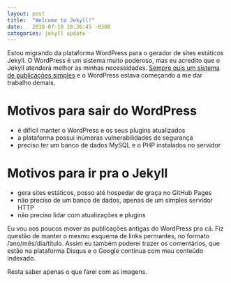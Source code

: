 ```yaml
---
layout: post
title:  "Welcome to Jekyll!"
date:   2018-07-18 18:36:45 -0300
categories: jekyll update
---
```

Estou migrando da plataforma WordPress para o gerador de sites estáticos Jekyll. O WordPress é um sistema muito poderoso, mas eu acredito que o Jekyll atenderá melhor as minhas necessidades. [Sempre quis um sistema de publicações simples](/2015/06/10/escrevendo-de-novo) e o WordPress estava começando a me dar trabalho demais.

# Motivos para sair do WordPress

- é difícil manter o WordPress e os seus plugins atualizados
- a plataforma possui inúmeras vulnerabilidades de segurança
- preciso ter um banco de dados MySQL e o PHP instalados no servidor

# Motivos para ir pra o Jekyll

- gera sites estáticos, posso até hospedar de graça no GitHub Pages
- não preciso de um banco de dados, apenas de um simples servidor HTTP
- não preciso lidar com atualizações e plugins

Eu vou aos poucos mover as publicações antigas do WordPress pra cá. Fiz questão de manter o mesmo esquema de links permantes, no formato /ano/mês/dia/título. Assim eu também poderei trazer os comentários, que estão na plataforma Disqus e o Google continua com meu conteúdo indexado.

Resta saber apenas o que farei com as imagens.
